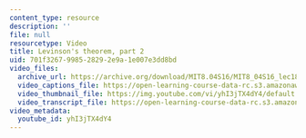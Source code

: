 ```yaml
---
content_type: resource
description: ''
file: null
resourcetype: Video
title: Levinson's theorem, part 2
uid: 701f3267-9985-2829-2e9a-1e007e3dd8bd
video_files:
  archive_url: https://archive.org/download/MIT8.04S16/MIT8_04S16_lec18_s5_300k.mp4
  video_captions_file: https://open-learning-course-data-rc.s3.amazonaws.com/8-04-quantum-physics-i-spring-2016/9310e779db9f5271add9f085c030df6f_yhI3jTX4dY4.vtt
  video_thumbnail_file: https://img.youtube.com/vi/yhI3jTX4dY4/default.jpg
  video_transcript_file: https://open-learning-course-data-rc.s3.amazonaws.com/8-04-quantum-physics-i-spring-2016/771de1b5c700772bbf88311b3d90d0a9_yhI3jTX4dY4.pdf
video_metadata:
  youtube_id: yhI3jTX4dY4
---
```

